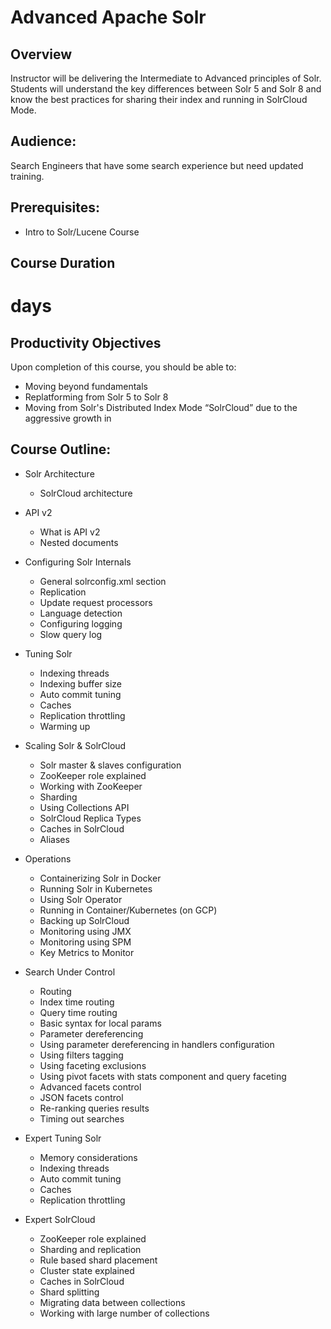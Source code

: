 # Advanced Apache Solr

## Overview
Instructor will be delivering the Intermediate to Advanced principles of Solr. Students will
understand the key differences between Solr 5 and Solr 8 and know the best practices for
sharing their index and running in SolrCloud Mode.

## Audience:
Search Engineers that have some search experience but need updated training.

## Prerequisites:

 * Intro to Solr/Lucene Course

## Course Duration

# days

## Productivity Objectives

Upon completion of this course, you should be able to:

 *  Moving beyond fundamentals
 *  Replatforming from Solr 5 to Solr 8
 *  Moving from Solr's Distributed Index Mode “SolrCloud” due to the aggressive growth in

## Course Outline:

 *  Solr Architecture
    *  SolrCloud architecture

 *  API v2
    *  What is API v2
    *  Nested documents

 *  Configuring Solr Internals
    *  General solrconfig.xml section
    *  Replication
    *  Update request processors
    *  Language detection
    *  Configuring logging
    *  Slow query log

 *  Tuning Solr
    *  Indexing threads
    *  Indexing buffer size
    *  Auto commit tuning
    *  Caches
    *  Replication throttling
    *  Warming up

 *  Scaling Solr & SolrCloud
    *  Solr master & slaves configuration
    *  ZooKeeper role explained
    *  Working with ZooKeeper
    *  Sharding
    *  Using Collections API
    *  SolrCloud Replica Types
    *  Caches in SolrCloud
    *  Aliases

 *  Operations
    *  Containerizing Solr in Docker
    *  Running Solr in Kubernetes
    *  Using Solr Operator
    *  Running in Container/Kubernetes (on GCP)
    *  Backing up SolrCloud
    *  Monitoring using JMX
    *  Monitoring using SPM
    *  Key Metrics to Monitor

 *  Search Under Control
    *  Routing
    *  Index time routing
    *  Query time routing
    *  Basic syntax for local params
    *  Parameter dereferencing
    *  Using parameter dereferencing in handlers configuration
    *  Using filters tagging
    *  Using faceting exclusions
    *  Using pivot facets with stats component and query faceting
    *  Advanced facets control
    *  JSON facets control
    *  Re-ranking queries results
    *  Timing out searches

 *  Expert Tuning Solr
    *  Memory considerations
    *  Indexing threads
    *  Auto commit tuning
    *  Caches
    *  Replication throttling

 *  Expert SolrCloud
    *  ZooKeeper role explained
    *  Sharding and replication
    *  Rule based shard placement
    *  Cluster state explained
    *  Caches in SolrCloud
    *  Shard splitting
    *  Migrating data between collections
    *  Working with large number of collections

